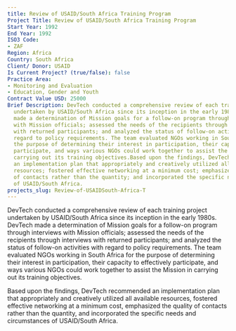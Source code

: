```yaml
---
title: Review of USAID/South Africa Training Program
Project Title: Review of USAID/South Africa Training Program
Start Year: 1992
End Year: 1992
ISO3 Code:
- ZAF
Region: Africa
Country: South Africa
Client/ Donor: USAID
Is Current Project? (true/false): false
Practice Area:
- Monitoring and Evaluation
- Education, Gender and Youth
Contract Value USD: 25000
Brief Description: DevTech conducted a comprehensive review of each training project
  undertaken by USAID/South Africa since its inception in the early 1980s. DevTech
  made a determination of Mission goals for a follow-on program through interviews
  with Mission officials; assessed the needs of the recipients through interviews
  with returned participants; and analyzed the status of follow-on activities with
  regard to policy requirements. The team evaluated NGOs working in South Africa for
  the purpose of determining their interest in participation, their capacity to effectively
  participate, and ways various NGOs could work together to assist the Mission in
  carrying out its training objectives.Based upon the findings, DevTech recommended
  an implementation plan that appropriately and creatively utilized all available
  resources; fostered effective networking at a minimum cost; emphasized the quality
  of contacts rather than the quantity; and incorporated the specific needs and circumstances
  of USAID/South Africa.
projects_slug: Review-of-USAIDSouth-Africa-T
---
```


DevTech conducted a comprehensive review of each training project undertaken by USAID/South Africa since its inception in the early 1980s. DevTech made a determination of Mission goals for a follow-on program through interviews with Mission officials; assessed the needs of the recipients through interviews with returned participants; and analyzed the status of follow-on activities with regard to policy requirements. The team evaluated NGOs working in South Africa for the purpose of determining their interest in participation, their capacity to effectively participate, and ways various NGOs could work together to assist the Mission in carrying out its training objectives.

Based upon the findings, DevTech recommended an implementation plan that appropriately and creatively utilized all available resources, fostered effective networking at a minimum cost, emphasized the quality of contacts rather than the quantity, and incorporated the specific needs and circumstances of USAID/South Africa.